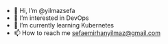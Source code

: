 - 👋 Hi, I’m @yilmazsefa
- 👀 I’m interested in DevOps
- 🌱 I’m currently learning Kubernetes
- 📫 How to reach me sefaemirhanyilmaz@gmail.com
